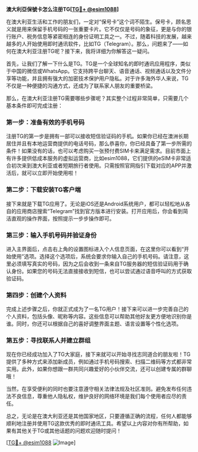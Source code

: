 **澳大利亞保號卡怎么注册TG[[TG💪+ @esim1088](https://t.me/s/esim1088)]**

在澳大利亚生活和工作的朋友们，一定对“保号卡”这个词不陌生。保号卡，顾名思义就是用来保留手机号码的一张重要卡片。它不仅仅是号码的象征，更是与你的银行账户、税务信息等紧密相连的身份证明工具之一。不过，随着科技的发展，越来越多的人开始使用即时通讯软件，比如TG（Telegram）。那么，问题来了——如何在澳大利亚注册TG呢？接下来，我将详细为你解答这一疑问。

首先，让我们了解一下什么是TG。TG是一个全球知名的即时通讯应用程序，类似于中国的微信或WhatsApp。它支持跨平台聊天、语音通话、视频通话以及文件分享等功能，并且拥有强大的加密技术保护用户隐私。对于许多海外华人来说，TG不仅是一种便捷的沟通方式，还成为了联系家人朋友的重要桥梁。

那么，在澳大利亚注册TG需要哪些步骤呢？其实整个过程非常简单，只需要几个基本条件即可完成注册：

### 第一步：准备有效的手机号码

注册TG的第一步是拥有一部可以接收短信验证码的手机。如果你已经在澳洲长期居住并且有本地运营商提供的电话号码，那么恭喜你，你已经具备了第一步所需的条件！如果没有的话，也可以考虑购买一张预付费SIM卡来满足需求。目前市面上有许多提供低成本服务的虚拟运营商，比如esim1088，它们提供的eSIM卡非常适合初次来到澳大利亚或者短期旅行者使用。只需按照官网指引下载对应的APP并激活后，就可以立即开始使用啦！

### 第二步：下载安装TG客户端

接下来就是下载TG应用了。无论是iOS还是Android系统用户，都可以轻松地从各自的应用商店搜索“Telegram”找到官方版本进行安装。打开应用后，你会看到简洁直观的操作界面，按照提示一步步操作即可。

### 第三步：输入手机号码并验证身份

进入主界面后，点击右上角的设置图标进入个人信息页面，在这里你可以看到“开始使用”选项。选择这个选项后，系统会要求你输入自己的手机号码。请注意，这里必须填写真实的号码，因为之后会收到一条来自TG服务器的短信验证码用于确认身份。如果您的号码无法直接接收到短信，也可以尝试通过语音呼叫的方式获取验证码。

### 第四步：创建个人资料

完成上述步骤之后，你就正式成为了一名TG用户！接下来可以进一步完善自己的个人资料，包括头像、昵称等内容。这些信息可以帮助其他好友更方便地识别你是谁。同时，你还可以根据自己的喜好调整界面主题、语言设置等个性化选项。

### 第五步：寻找联系人并建立群组

现在你已经成功加入了TG大家庭，接下来就可以开始寻找志同道合的朋友啦！TG提供了多种方式来添加新成员，例如通过手机号码搜索、扫描二维码等方式都非常实用。此外，如果你想跟一群共同兴趣爱好的小伙伴交流，还可以创建专属的群聊哦！

当然，在享受便利的同时也要注意遵守相关法律法规及社区准则。避免发布任何违法不良信息，尊重他人隐私权，维护良好的网络环境是我们每个使用者应尽的责任。

总之，无论是在澳大利亚还是其他国家地区，只要遵循正确的流程，任何人都能够顺利地注册并使用TG这款优秀的即时通讯工具。希望以上内容对你有所帮助，如果有其他关于TG或其他话题的问题欢迎随时提问！

[[TG💪+ @esim1088](https://t.me/s/esim1088) ![Image](https://i.postimg.cc/4NQfJmqS/Snipaste-2025-05-13-00-14-12.png)]